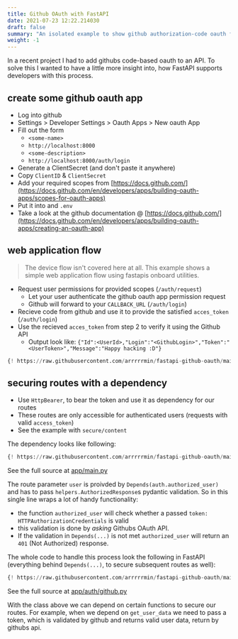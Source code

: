 ```yaml
--- 
title: Github OAuth with FastAPI 
date: 2021-07-23 12:22.214030
draft: false
summary: "An isolated example to show github authorization-code oauth flow in fastapi for web application flow + simple HttpBearer route dependency. This example can be used for all providers of code-based oauth authorization patterns."
weight: -1
---
```


In a recent project I had to add githubs code-based oauth to an API. To solve this I 
wanted to have a little more insight into, how FastAPI supports developers with this 
process.

## create some github oauth app

* Log into github
* Settings > Developer Settings > Oauth Apps > New oauth App
* Fill out the form
  * `<some-name>`
  * `http://localhost:8000`
  * `<some-description>`
  * `http://localhost:8000/auth/login`
* Generate a ClientSecret (and don't paste it anywhere)
* Copy `ClientID` & `ClientSecret`
* Add your required scopes from [https://docs.github.com/](https://docs.github.com/en/developers/apps/building-oauth-apps/scopes-for-oauth-apps)
* Put it into and `.env`
* Take a look at the github documentation @ [https://docs.github.com/](https://docs.github.com/en/developers/apps/building-oauth-apps/creating-an-oauth-app)

## web application flow

> The device flow isn't covered here at all. This example shows a simple web application 
> flow using fastapis onboard utilities.

* Request user permissions for provided scopes (`/auth/request`)
  * Let your user authenticate the github oauth app permission request
  * Github will forward to your `CALLBACK_URL` (`/auth/login`)
* Recieve code from github and use it to provide the satisfied `acces_token` (`/auth/login`)
* Use the recieved `acces_token` from step 2 to verify it using the Github API 
  * Output look like: `{"Id":<UserId>,"Login":"<GithubLogin>","Token":"<UserToken>","Message":"Happy hacking :D"}`

````Python
{! https://raw.githubusercontent.com/arrrrrmin/fastapi-github-oauth/main/app/main.py [ln:45-55] !}
````

## securing routes with a dependency
* Use `HttpBearer`, to bear the token and use it as dependency for our routes
* These routes are only accessible for authenticated users (requests with valid `access_token`) 
* See the example with `secure/content`

The dependency looks like following:

````Python
{! https://raw.githubusercontent.com/arrrrrmin/fastapi-github-oauth/main/app/main.py [ln:58-] !}
````

See the full source at [app/main.py](https://github.com/arrrrrmin/fastapi-github-oauth/blob/main/app/main.py)


The route parameter `user` is proivded by `Depends(auth.authorized_user)` and has to pass 
`helpers.AuthorizedResponse`s pydantic validation. So in this single line wraps a lot of 
handy functionality: 
* the function `authorized_user` will check whether a passed `token: HTTPAuthorizationCredentials` is valid
* this validation is done by *asking* Githubs OAuth API.
* If the validation in `Depends(...)` is not met `authorized_user` will return an `401` (Not Authorized) response.

The whole code to handle this process look the following in FastAPI (everything behind 
`Depends(...)`, to secure subsequent routes as well):
  
````Python
{! https://raw.githubusercontent.com/arrrrrmin/fastapi-github-oauth/main/app/auth/github.py !}
````

See the full source at [app/auth/github.py](https://github.com/arrrrrmin/fastapi-github-oauth/blob/main/app/auth/github.py)

With the class above we can depend on certain functions to secure our routes. For example,
when we depend on `get_user_data` we need to pass a token, which is validated by github 
and returns valid user data, return by githubs api.
